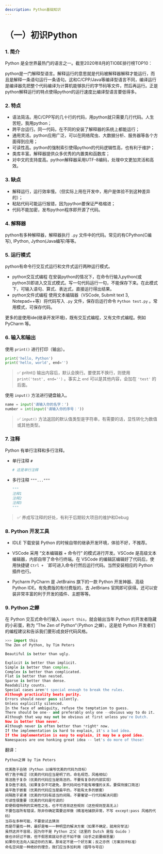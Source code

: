 ```yaml
---
description: Python基础知识
---
```


# （一）初识Python

### 1. 简介

Python 是全世界最热门的语言之一。截至2020年8月的TIOBE排行榜TOP10：

python是一门解释型语言。解释运行的意思就是代码被解释器解释才能运行，而且是解释一条语句运行一条语句。这和C/CPP/Java等编译型语言不同，编译运行是编译器先把整个代码编译为计算机能够执行的字节码等文件，然后再运行。正是python解释运行的特点使得python的运行速度比编译型语言要低得多。  

### 2. 特点

+ 语法简洁。用C/CPP写的几十行的代码，用python就只需要几行代码。人生苦短，我用python；
+ 跨平台运行。同一代码，在不同的安装了解释器的系统上都能运行；
+ 通用灵活。python应用广泛，可以在网络爬虫、大数据分析、服务器等各个方面得到应用；
+ 可读性高。python的强制索引使得python的代码逻辑性高，也有利于维护；
+ 类库丰富。解释器提供众多优秀的内置类和函数库；
+ 对中文的支持度高。python解释器采用UTF-8编码，处理中文更加灵活和高效。

### 3. 缺点

+ 解释运行，运行效率慢。（但实际上用在开发中，用户是体验不到这种差异的）；
+ 粘贴代码可能运行报错，因为python要保证严格缩进；
+ 代码不能加密，发布python程序即开源了代码。

### 4. 解释器

python有多种解释器，解释器执行 `.py` 文件中的代码。常见的有CPython(C编写), IPython, Jython(Java编写)等等。


### 5. 运行模式

python有命令行交互式运行和文件式运行两种运行模式。

+ python交互式编程
  在安装python的情况下，在命令行输入python(或python3)即进入交互式模式。写一句代码运行一句，不能保存下来。在此模式下，可输入语句、算式、表达式，直接运行得出结果。
+ python文件式编程
  使用文本编辑器（VSCode, Submit text 3, Notepad++等）将代码写入 `.py` 文件，保存后运行命令 `Python test.py` 。常用模式，可保存代码。

更多的是使用ide(继承开发环境)，既有交互式编程，又有文件式编程。例如 PyCharm 等。

### 6. 输入和输出

使用 `print()` 进行打印（输出）。
```py
print('hello, Python')
print('hello, world', end='')
```

> ✅ pritnt() 输出内容后，默认会换行。要使其不换行，则使用 `print('test', end='')` 。事实上 `end` 可以是其他内容，会加在 `'test'` 的后面。

使用 `input()` 方法进行键盘输入。
```py
name = input('请输入你的名字：')
number = int(input('请输入你的序号：'))
```

> ✅ `input()` 方法返回的默认值类型是字符串，有需要的话，显性转化为数值或其他类型。

### 7. 注释

Python 有单行注释和多行注释。

+ 单行注释 `#`
  ```py
  # 这是单行注释
  ```
+ 多行注释 `"""...""" `
  ```py
  """
  注释1
  注释2
  注释3
  """
  ```
> ✅ 养成写注释的好处，有利于后期较大项目的维护和Debug

### 8. Python 开发工具

+ IDLE
  下载安装 Python 的时候自带的继承开发环境，体验不好，不推荐。

+ VSCode
  采用 “文本编辑器 + 命令行” 的模式进行开发。VSCode 是高级文本编辑器，内部自带了命令行终端。在 VSCode 的编辑区编辑好了代码后，使用快捷键 `Ctrl + ` `即可进入命令行然后运行代码。当然安装相应的 Python 插件也行。 

+ Pycharm
  PyCharm 是 JetBrains 旗下的一款 Python 开发神器、高级 Python IDE。有免费版的有付费版的，去 JetBrians 官网即可获得。还可以安装非常丰富的利于开发的插件、主题等等。

### 9. Python 之蝉

在 Python 交互式命令行输入 `import this`，就会输出当年 Python 的开发者隐藏的小彩蛋，称为 ”The Zen of Python“（Python 之蝉）。这是给 Python 开发者们的编程建议和告诉我们要形成良好代码风格。

```Python
>>> import this
The Zen of Python, by Tim Peters

Beautiful is better than ugly.

Explicit is better than implicit.
Simple is better than complex.
Complex is better than complicated.
Flat is better than nested.
Sparse is better than dense.
Readability counts.
Special cases aren't special enough to break the rules.
Although practicality beats purity.
Errors should never pass silently.
Unless explicitly silenced.
In the face of ambiguity, refuse the temptation to guess.
There should be one-- and preferably only one --obvious way to do it.
Although that way may not be obvious at first unless you're Dutch.
Now is better than never.
Although never is often better than *right* now.
If the implementation is hard to explain, it's a bad idea.
If the implementation is easy to explain, it may be a good idea.
Namespaces are one honking great idea -- let's do more of those!
```

翻译：

```
Python之禅 by Tim Peters

优美胜于丑陋（Python 以编写优美的代码为目标）
明了胜于晦涩（优美的代码应当是明了的，命名规范，风格相似）
简洁胜于复杂（优美的代码应当是简洁的，不要有复杂的内部实现）
复杂胜于凌乱（如果复杂不可避免，那代码间也不能有难懂的关系，要保持接口简洁）
扁平胜于嵌套（优美的代码应当是扁平的，不能有太多的嵌套）
间隔胜于紧凑（优美的代码有适当的间隔，不要奢望一行代码解决问题）
可读性很重要（优美的代码是可读的）
即便假借特例的实用性之名，也不可违背这些规则（这些规则至高无上）
不要包容所有错误，除非你确定需要这样做（精准地捕获异常，不写 except:pass 风格的代码）
当存在多种可能，不要尝试去猜测
而是尽量找一种，最好是唯一一种明显的解决方案（如果不确定，就用穷举法）
虽然这并不容易，因为你不是 Python 之父（这里的 Dutch 是指 Guido ）
做也许好过不做，但不假思索就动手还不如不做（动手之前要细思量）
如果你无法向人描述你的方案，那肯定不是一个好方案；反之亦然（方案测评标准）
命名空间是一种绝妙的理念，我们应当多加利用（倡导与号召）
```